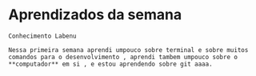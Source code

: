  # Aprendizados da semana 
  
    Conhecimento Labenu 

    Nessa primeira semana aprendi umpouco sobre terminal e sobre muitos comandos para o desenvolvimento , aprendi tambem umpouco sobre o **computador** em si , e estou aprendendo sobre git aaaa. 